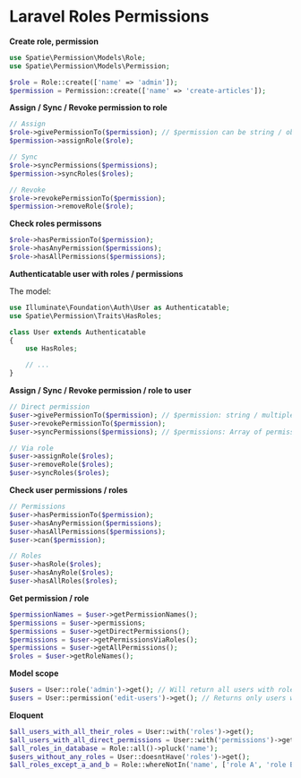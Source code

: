 # Laravel Roles Permissions


**Create role, permission**
```php
use Spatie\Permission\Models\Role;
use Spatie\Permission\Models\Permission;

$role = Role::create(['name' => 'admin']);
$permission = Permission::create(['name' => 'create-articles']);
```

**Assign / Sync / Revoke permission to role**
```php
// Assign
$role->givePermissionTo($permission); // $permission can be string / object / array of strings / array of objects
$permission->assignRole($role);

// Sync
$role->syncPermissions($permissions);
$permission->syncRoles($roles);

// Revoke
$role->revokePermissionTo($permission);
$permission->removeRole($role);

```

**Check roles permissons**
```php
$role->hasPermissionTo($permission);
$role->hasAnyPermission($permissions);
$role->hasAllPermissions($permissions);

```
<!--more-->
**Authenticatable user with roles / permissions**

The model:
```php
use Illuminate\Foundation\Auth\User as Authenticatable;
use Spatie\Permission\Traits\HasRoles;

class User extends Authenticatable
{
    use HasRoles;

    // ...
}
```

**Assign / Sync / Revoke permission / role to user**
```php
// Direct permission
$user->givePermissionTo($permission); // $permission: string / multiple strings / array of strings
$user->revokePermissionTo($permission);
$user->syncPermissions($permissions); // $permissions: Array of permissions name

// Via role
$user->assignRole($roles);
$user->removeRole($roles);
$user->syncRoles($roles);
```

**Check user permissions / roles**
```php
// Permissions
$user->hasPermissionTo($permission);
$user->hasAnyPermission($permissions);
$user->hasAllPermissions($permissions);
$user->can($permission);

// Roles
$user->hasRole($roles);
$user->hasAnyRole($roles);
$user->hasAllRoles($roles);
```

**Get permission / role**
```php
$permissionNames = $user->getPermissionNames();
$permissions = $user->permissions;
$permissions = $user->getDirectPermissions();
$permissions = $user->getPermissionsViaRoles();
$permissions = $user->getAllPermissions();
$roles = $user->getRoleNames();
```

**Model scope**
```php
$users = User::role('admin')->get(); // Will return all users with role admin. role parameter can be: String / Array of strings / Object / Array of objects
$users = User::permission('edit-users')->get(); // Returns only users with the permission 'edit-users' (inherited or directly)
```

**Eloquent**
```php
$all_users_with_all_their_roles = User::with('roles')->get();
$all_users_with_all_direct_permissions = User::with('permissions')->get();
$all_roles_in_database = Role::all()->pluck('name');
$users_without_any_roles = User::doesntHave('roles')->get();
$all_roles_except_a_and_b = Role::whereNotIn('name', ['role A', 'role B'])->get();
```
